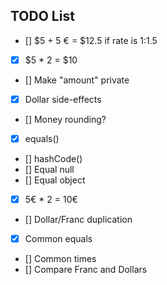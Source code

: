 ## TODO List
- [] $5 + 5 € = $12.5 if rate is 1:1.5
- [X] $5 * 2 = $10
- [] Make "amount" private
- [X] Dollar side-effects
- [] Money rounding?
- [X] equals()
- [] hashCode()
- [] Equal null
- [] Equal object
- [X] 5€ * 2 = 10€
- [] Dollar/Franc duplication
- [X] Common equals
- [] Common times
- [] Compare Franc and Dollars